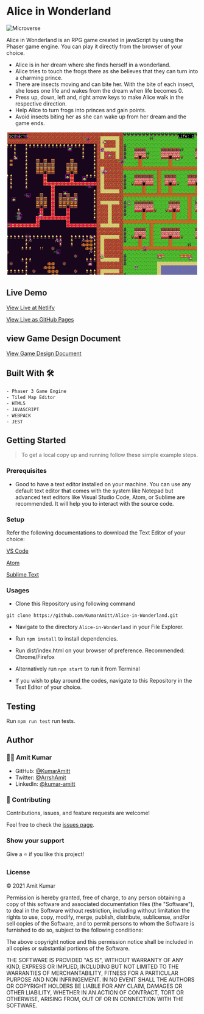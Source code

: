 # Alice in Wonderland

![Microverse](https://img.shields.io/badge/-Microverse-6F23FF?style=for-the-badge)

Alice in Wonderland is an RPG game created in javaScript by using the Phaser game engine.
You can play it directly from the browser of your choice.

- Alice is in her dream where she finds herself in a wonderland.
- Alice tries to touch the frogs there as she believes that they can turn into a charming prince.
- There are insects moving and can bite her. With the bite of each insect, she loses one life and wakes from the dream when life becomes 0.
- Press up, down, left and, right arrow keys to make Alice walk in the respective direction.
- Help Alice to turn frogs into princes and gain points.
- Avoid insects biting her as she can wake up from her dream and the game ends.


![screenshot](./src/assets/screenshots/mk1.png)


## Live Demo

[View Live at Netlify](https://alice-in-wonderland-rpg.netlify.app/)

[View Live as GitHub Pages](https://kumaramitt.github.io/Alice-in-Wonderland/)

## view Game Design Document

[View Game Design Document](./GameDesignDocument.md)

## Built With 🛠

```
- Phaser 3 Game Engine
- Tiled Map Editor
- HTML5
- JAVASCRIPT
- WEBPACK
- JEST
```

## Getting Started

> To get a local copy up and running follow these simple example steps.

### Prerequisites

- Good to have a text editor installed on your machine. You can use any default text editor that comes with the system like Notepad but advanced text editors like Visual Studio Code, Atom, or Sublime are recommended. It will help you to
  interact with the source code.

### Setup

Refer the following documentations to download the Text Editor of your choice:

[VS Code](https://code.visualstudio.com/)

[Atom](https://atom.io/)

[Sublime Text](https://www.sublimetext.com/)

### Usages
- Clone this Repository using following command

<pre><code>git clone https://github.com/KumarAmitt/Alice-in-Wonderland.git</code></pre>

- Navigate to the directory `Alice-in-Wonderland` in your File Explorer.

- Run `npm install` to install dependencies.

- Run dist/index.html on your browser of preference. Recommended: Chrome/Firefox

- Alternatively run `npm start` to run it from Terminal

- If you wish to play around the codes, navigate to this Repository in the Text Editor of your choice.

## Testing
Run `npm run test` run tests.

## Author

### 👨‍💻 Amit Kumar

- GitHub: [@KumarAmitt](https://github.com/KumarAmitt)
- Twitter: [@ArrshAmit](https://twitter.com/ArrshAmitt)
- LinkedIn: [@kumar-amitt](https://www.linkedin.com/in/kumar-amitt)

### 🤝 Contributing

Contributions, issues, and feature requests are welcome!

Feel free to check the [issues page](https://github.com/KumarAmitt/Alice-in-Wonderland/issues).

### Show your support

Give a ⭐️ if you like this project!

### License

&copy; 2021 Amit Kumar

Permission is hereby granted, free of charge, to any person obtaining a copy
of this software and associated documentation files (the "Software"), to deal
in the Software without restriction, including without limitation the rights
to use, copy, modify, merge, publish, distribute, sublicense, and/or sell
copies of the Software, and to permit persons to whom the Software is
furnished to do so, subject to the following conditions:

The above copyright notice and this permission notice shall be included in all
copies or substantial portions of the Software.

THE SOFTWARE IS PROVIDED "AS IS", WITHOUT WARRANTY OF ANY KIND, EXPRESS OR
IMPLIED, INCLUDING BUT NOT LIMITED TO THE WARRANTIES OF MERCHANTABILITY,
FITNESS FOR A PARTICULAR PURPOSE AND NON INFRINGEMENT. IN NO EVENT SHALL THE
AUTHORS OR COPYRIGHT HOLDERS BE LIABLE FOR ANY CLAIM, DAMAGES OR OTHER
LIABILITY, WHETHER IN AN ACTION OF CONTRACT, TORT OR OTHERWISE, ARISING FROM,
OUT OF OR IN CONNECTION WITH THE SOFTWARE.
